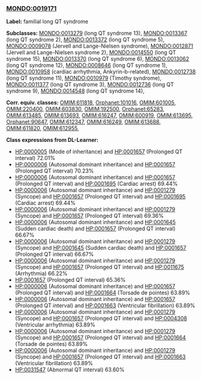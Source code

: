 
### [MONDO:0019171](http://purl.obolibrary.org/obo/MONDO_0019171)
**Label:** familial long QT syndrome

**Subclasses:** [MONDO:0013279](http://purl.obolibrary.org/obo/MONDO_0013279) (long QT syndrome 13), [MONDO:0013367](http://purl.obolibrary.org/obo/MONDO_0013367) (long QT syndrome 2), [MONDO:0013372](http://purl.obolibrary.org/obo/MONDO_0013372) (long QT syndrome 5), [MONDO:0009078](http://purl.obolibrary.org/obo/MONDO_0009078) (Jervell and Lange-Nielsen syndrome), [MONDO:0012871](http://purl.obolibrary.org/obo/MONDO_0012871) (Jervell and Lange-Nielsen syndrome 2), [MONDO:0014550](http://purl.obolibrary.org/obo/MONDO_0014550) (long QT syndrome 15), [MONDO:0013370](http://purl.obolibrary.org/obo/MONDO_0013370) (long QT syndrome 6), [MONDO:0013062](http://purl.obolibrary.org/obo/MONDO_0013062) (long QT syndrome 12), [MONDO:0008646](http://purl.obolibrary.org/obo/MONDO_0008646) (long QT syndrome 1), [MONDO:0010958](http://purl.obolibrary.org/obo/MONDO_0010958) (cardiac arrhythmia, Ankyrin-b-related), [MONDO:0012738](http://purl.obolibrary.org/obo/MONDO_0012738) (long QT syndrome 11), [MONDO:0010979](http://purl.obolibrary.org/obo/MONDO_0010979) (Timothy syndrome), [MONDO:0011377](http://purl.obolibrary.org/obo/MONDO_0011377) (long QT syndrome 3), [MONDO:0012736](http://purl.obolibrary.org/obo/MONDO_0012736) (long QT syndrome 9), [MONDO:0014548](http://purl.obolibrary.org/obo/MONDO_0014548) (long QT syndrome 14), 

**Corr. equiv. classes:** [OMIM:611818](http://purl.obolibrary.org/obo/OMIM_611818), [Orphanet:101016](http://www.orpha.net/ORDO/Orphanet_101016), [OMIM:601005](http://purl.obolibrary.org/obo/OMIM_601005), [OMIM:220400](http://purl.obolibrary.org/obo/OMIM_220400), [OMIM:603830](http://purl.obolibrary.org/obo/OMIM_603830), [OMIM:192500](http://purl.obolibrary.org/obo/OMIM_192500), [Orphanet:65283](http://www.orpha.net/ORDO/Orphanet_65283), [OMIM:613485](http://purl.obolibrary.org/obo/OMIM_613485), [OMIM:613693](http://purl.obolibrary.org/obo/OMIM_613693), [OMIM:616247](http://purl.obolibrary.org/obo/OMIM_616247), [OMIM:600919](http://purl.obolibrary.org/obo/OMIM_600919), [OMIM:613695](http://purl.obolibrary.org/obo/OMIM_613695), [Orphanet:90647](http://www.orpha.net/ORDO/Orphanet_90647), [OMIM:612347](http://purl.obolibrary.org/obo/OMIM_612347), [OMIM:616249](http://purl.obolibrary.org/obo/OMIM_616249), [OMIM:613688](http://purl.obolibrary.org/obo/OMIM_613688), [OMIM:611820](http://purl.obolibrary.org/obo/OMIM_611820), [OMIM:612955](http://purl.obolibrary.org/obo/OMIM_612955), 

**Class expressions from DL-Learner:**

- [HP:0000005](http://purl.obolibrary.org/obo/HP_0000005) (Mode of inheritance) and [HP:0001657](http://purl.obolibrary.org/obo/HP_0001657) (Prolonged QT interval) 72.01%
- [HP:0000006](http://purl.obolibrary.org/obo/HP_0000006) (Autosomal dominant inheritance) and [HP:0001657](http://purl.obolibrary.org/obo/HP_0001657) (Prolonged QT interval) 70.23%
- [HP:0000006](http://purl.obolibrary.org/obo/HP_0000006) (Autosomal dominant inheritance) and [HP:0001657](http://purl.obolibrary.org/obo/HP_0001657) (Prolonged QT interval) and [HP:0001695](http://purl.obolibrary.org/obo/HP_0001695) (Cardiac arrest) 69.44%
- [HP:0000006](http://purl.obolibrary.org/obo/HP_0000006) (Autosomal dominant inheritance) and [HP:0001279](http://purl.obolibrary.org/obo/HP_0001279) (Syncope) and [HP:0001657](http://purl.obolibrary.org/obo/HP_0001657) (Prolonged QT interval) and [HP:0001695](http://purl.obolibrary.org/obo/HP_0001695) (Cardiac arrest) 69.44%
- [HP:0000006](http://purl.obolibrary.org/obo/HP_0000006) (Autosomal dominant inheritance) and [HP:0001279](http://purl.obolibrary.org/obo/HP_0001279) (Syncope) and [HP:0001657](http://purl.obolibrary.org/obo/HP_0001657) (Prolonged QT interval) 69.36%
- [HP:0000006](http://purl.obolibrary.org/obo/HP_0000006) (Autosomal dominant inheritance) and [HP:0001645](http://purl.obolibrary.org/obo/HP_0001645) (Sudden cardiac death) and [HP:0001657](http://purl.obolibrary.org/obo/HP_0001657) (Prolonged QT interval) 66.67%
- [HP:0000006](http://purl.obolibrary.org/obo/HP_0000006) (Autosomal dominant inheritance) and [HP:0001279](http://purl.obolibrary.org/obo/HP_0001279) (Syncope) and [HP:0001645](http://purl.obolibrary.org/obo/HP_0001645) (Sudden cardiac death) and [HP:0001657](http://purl.obolibrary.org/obo/HP_0001657) (Prolonged QT interval) 66.67%
- [HP:0000006](http://purl.obolibrary.org/obo/HP_0000006) (Autosomal dominant inheritance) and [HP:0001279](http://purl.obolibrary.org/obo/HP_0001279) (Syncope) and [HP:0001657](http://purl.obolibrary.org/obo/HP_0001657) (Prolonged QT interval) and [HP:0011675](http://purl.obolibrary.org/obo/HP_0011675) (Arrhythmia) 66.22%
- [HP:0001657](http://purl.obolibrary.org/obo/HP_0001657) (Prolonged QT interval) 65.36%
- [HP:0000006](http://purl.obolibrary.org/obo/HP_0000006) (Autosomal dominant inheritance) and [HP:0001657](http://purl.obolibrary.org/obo/HP_0001657) (Prolonged QT interval) and [HP:0001664](http://purl.obolibrary.org/obo/HP_0001664) (Torsade de pointes) 63.89%
- [HP:0000006](http://purl.obolibrary.org/obo/HP_0000006) (Autosomal dominant inheritance) and [HP:0001657](http://purl.obolibrary.org/obo/HP_0001657) (Prolonged QT interval) and [HP:0001663](http://purl.obolibrary.org/obo/HP_0001663) (Ventricular fibrillation) 63.89%
- [HP:0000006](http://purl.obolibrary.org/obo/HP_0000006) (Autosomal dominant inheritance) and [HP:0001279](http://purl.obolibrary.org/obo/HP_0001279) (Syncope) and [HP:0001657](http://purl.obolibrary.org/obo/HP_0001657) (Prolonged QT interval) and [HP:0004308](http://purl.obolibrary.org/obo/HP_0004308) (Ventricular arrhythmia) 63.89%
- [HP:0000006](http://purl.obolibrary.org/obo/HP_0000006) (Autosomal dominant inheritance) and [HP:0001279](http://purl.obolibrary.org/obo/HP_0001279) (Syncope) and [HP:0001657](http://purl.obolibrary.org/obo/HP_0001657) (Prolonged QT interval) and [HP:0001664](http://purl.obolibrary.org/obo/HP_0001664) (Torsade de pointes) 63.89%
- [HP:0000006](http://purl.obolibrary.org/obo/HP_0000006) (Autosomal dominant inheritance) and [HP:0001279](http://purl.obolibrary.org/obo/HP_0001279) (Syncope) and [HP:0001657](http://purl.obolibrary.org/obo/HP_0001657) (Prolonged QT interval) and [HP:0001663](http://purl.obolibrary.org/obo/HP_0001663) (Ventricular fibrillation) 63.89%
- [HP:0031547](http://purl.obolibrary.org/obo/HP_0031547) (Abnormal QT interval) 63.60%



